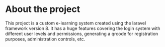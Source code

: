 # About the project

This project is a custom e-learning system created using the laravel framework version 8. It has a huge features covering the login system with different user levels and permissions, generating a qrcode for registration purposes, administration controls, etc.
